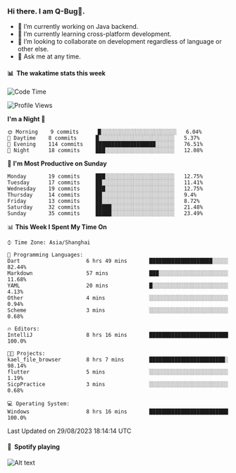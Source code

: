 ### Hi there. I am Q-Bug🐞.

- 🔭 I’m currently working on Java backend.
- 🌱 I’m currently learning cross-platform development.
- 👯 I’m looking to collaborate on development regardless of language or other else.
- 💬 Ask me at any time.

#### 📊 &nbsp;**The wakatime stats this week**  
<!--START_SECTION:waka-->
![Code Time](http://img.shields.io/badge/Code%20Time-85%20hrs%2021%20mins-blue)

![Profile Views](http://img.shields.io/badge/Profile%20Views-0-blue)

**I'm a Night 🦉** 

```text
🌞 Morning    9 commits      █░░░░░░░░░░░░░░░░░░░░░░░░   6.04% 
🌆 Daytime    8 commits      █░░░░░░░░░░░░░░░░░░░░░░░░   5.37% 
🌃 Evening    114 commits    ███████████████████░░░░░░   76.51% 
🌙 Night      18 commits     ███░░░░░░░░░░░░░░░░░░░░░░   12.08%

```
📅 **I'm Most Productive on Sunday** 

```text
Monday       19 commits     ███░░░░░░░░░░░░░░░░░░░░░░   12.75% 
Tuesday      17 commits     ██░░░░░░░░░░░░░░░░░░░░░░░   11.41% 
Wednesday    19 commits     ███░░░░░░░░░░░░░░░░░░░░░░   12.75% 
Thursday     14 commits     ██░░░░░░░░░░░░░░░░░░░░░░░   9.4% 
Friday       13 commits     ██░░░░░░░░░░░░░░░░░░░░░░░   8.72% 
Saturday     32 commits     █████░░░░░░░░░░░░░░░░░░░░   21.48% 
Sunday       35 commits     █████░░░░░░░░░░░░░░░░░░░░   23.49%

```


📊 **This Week I Spent My Time On** 

```text
⌚︎ Time Zone: Asia/Shanghai

💬 Programming Languages: 
Dart                     6 hrs 49 mins       ████████████████████░░░░░   82.44% 
Markdown                 57 mins             ███░░░░░░░░░░░░░░░░░░░░░░   11.68% 
YAML                     20 mins             █░░░░░░░░░░░░░░░░░░░░░░░░   4.13% 
Other                    4 mins              ░░░░░░░░░░░░░░░░░░░░░░░░░   0.94% 
Scheme                   3 mins              ░░░░░░░░░░░░░░░░░░░░░░░░░   0.68%

🔥 Editors: 
IntelliJ                 8 hrs 16 mins       █████████████████████████   100.0%

🐱‍💻 Projects: 
kael_file_browser        8 hrs 7 mins        ████████████████████████░   98.14% 
flutter                  5 mins              ░░░░░░░░░░░░░░░░░░░░░░░░░   1.19% 
SicpPractice             3 mins              ░░░░░░░░░░░░░░░░░░░░░░░░░   0.68%

💻 Operating System: 
Windows                  8 hrs 16 mins       █████████████████████████   100.0%

```


 Last Updated on 29/08/2023 18:14:14 UTC
<!--END_SECTION:waka-->

#### 🎵 &nbsp;**Spotify playing**  
![Alt text](https://spotify-recently-played-readme.vercel.app/api?user=e5y1o4x7kdt9kf2blu4wvmb4s&unique={true|1|on|yes})
